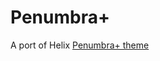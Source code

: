 # Penumbra+

A port of Helix [Penumbra+ theme](https://github.com/helix-editor/helix/blob/master/runtime/themes/penumbra%2B.toml)

